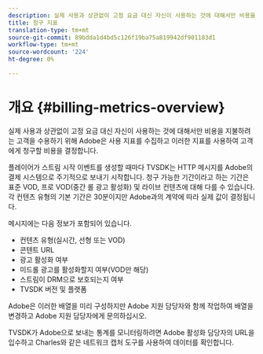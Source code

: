 ```yaml
---
description: 실제 사용과 상관없이 고정 요금 대신 자신이 사용하는 것에 대해서만 비용을 지불하려는 고객을 수용하기 위해 Adobe은 사용 지표를 수집하고 이러한 지표를 사용하여 고객에게 청구할 비용을 결정합니다.
title: 청구 지표
translation-type: tm+mt
source-git-commit: 89bdda1d4bd5c126f19ba75a819942df901183d1
workflow-type: tm+mt
source-wordcount: '224'
ht-degree: 0%

---
```



# 개요 {#billing-metrics-overview}

실제 사용과 상관없이 고정 요금 대신 자신이 사용하는 것에 대해서만 비용을 지불하려는 고객을 수용하기 위해 Adobe은 사용 지표를 수집하고 이러한 지표를 사용하여 고객에게 청구할 비용을 결정합니다.

플레이어가 스트림 시작 이벤트를 생성할 때마다 TVSDK는 HTTP 메시지를 Adobe의 결제 시스템으로 주기적으로 보내기 시작합니다. 청구 가능한 기간이라고 하는 기간은 표준 VOD, 프로 VOD(중간 롤 광고 활성화) 및 라이브 컨텐츠에 대해 다를 수 있습니다. 각 컨텐츠 유형의 기본 기간은 30분이지만 Adobe과의 계약에 따라 실제 값이 결정됩니다.

메시지에는 다음 정보가 포함되어 있습니다.

* 컨텐츠 유형(실시간, 선형 또는 VOD)
* 콘텐트 URL
* 광고 활성화 여부
* 미드롤 광고를 활성화할지 여부(VOD만 해당)
* 스트림이 DRM으로 보호되는지 여부
* TVSDK 버전 및 플랫폼

Adobe은 이러한 배열을 미리 구성하지만 Adobe 지원 담당자와 함께 작업하여 배열을 변경하고 Adobe 지원 담당자에게 문의하십시오.

TVSDK가 Adobe으로 보내는 통계를 모니터링하려면 Adobe 활성화 담당자의 URL을 입수하고 Charles와 같은 네트워크 캡처 도구를 사용하여 데이터를 확인합니다.
